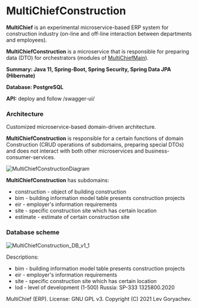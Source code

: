 # MultiChiefConstruction
<p><b>MultiChief</b> is an experimental microservice-based ERP system for construction industry (on-line and off-line interaction between departments and employees). <p/>
<p><b>MultiChiefConstruction</b> is a microservice that is responsible for preparing data (DTO) for orchestrators (modules of <a href="https://github.com/LevGoryachev/MultiChiefMain">MultiChiefMain</a>).</p> 
<p><b>Summary: Java 11, Spring-Boot, Spring Security, Spring Data JPA (Hibernate)</b></p>
<p><b>Database: PostgreSQL</b></p>
<p><b>API:</b> deploy and follow /swagger-ui/</p>

<h3>Architecture</h3>
<p>Customized microservice-based domain-driven architecture.<p/>
<p><b>MultiChiefConstruction</b> is responsible for a certain functions of domain Construction (CRUD operations of subdomains, preparing special DTOs)
and does not interact with both other microservices and business-consumer-services.</p>

![MultiChiefConstructionDiagram](https://user-images.githubusercontent.com/61917893/141861431-e1d1fb6d-7faf-43f8-a2af-7330a5f44364.jpg)

<p><b>MultiChiefConstruction</b> has subdomains:
<ul>
<li>construction - object of building construction</li>
<li>bim - building information model table presents construction projects</li>
<li>eir - employer's information requirements</li>
<li>site - specific construction site which has certain location</li>
<li>estimate - estimate of certain construction site</li>
</ul>

<h3>Database scheme</h3>

![MultiChiefConstruction_DB_v1_1](https://user-images.githubusercontent.com/61917893/140859479-03c265b4-f5d5-4c4c-a9f7-70e94df6a579.jpg)

<p>Descriptions:</p>

<ul>
<li>bim - building information model table presents construction projects</li>
<li>eir - employer's information requirements</li>
<li>site - specific construction site which has certain location</li>
<li>lod - level of development (1-500) Russia: SP-333 1325800.2020</li>
</ul>

<p>MultiChief (ERP). License: GNU GPL v3. Copyright (C) 2021 Lev Goryachev.</p>
